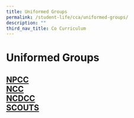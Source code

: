 ```yaml
---
title: Uniformed Groups
permalink: /student-life/cca/uniformed-groups/
description: ""
third_nav_title: Co Curriculum
---
```

# **Uniformed Groups**



##  [NPCC](/cca/uniformed-groups/npcc) <br>[NCC](/cca/uniformed-groups/ncc)<br>  [NCDCC](/cca/uniformed-groups/ncdcc)<br>  [SCOUTS](/cca/uniformed-groups/scouts)<br>


